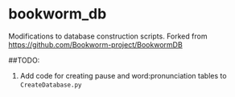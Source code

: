 # bookworm_db
Modifications to database construction scripts. Forked from https://github.com/Bookworm-project/BookwormDB

##TODO:
1. Add code for creating pause and word:pronunciation tables to `CreateDatabase.py`

